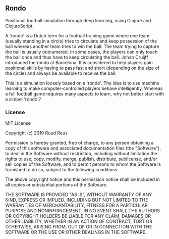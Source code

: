 ## Rondo

Positional football simulation through deep learning, using Clojure and ClojureScript.

A 'rondo' is a Dutch term for a football training game where one team (usually standing in a circle) tries to circulate and keep possession of the ball whereas another team tries to win the ball. The team trying to capture the ball is usually outnumered. In some cases, the players can only touch the ball once and thus have to keep circulating the ball. Johan Cruijff introduced the rondo at Barcelona. It is considered to help players gain positional skills by having to pass fast and short (depending on the size of the circle) and always be available to receive the ball.

This is a simulation loosely based on a 'rondo'. The idea is to use machine learning to make computer-controlled players behave intelligently. Whereas a full football game requires many aspects to learn, why not better start with a simpel 'rondo'?

### License

MIT License

Copyright (c) 2019 Ruud Reus

Permission is hereby granted, free of charge, to any person obtaining a copy
of this software and associated documentation files (the "Software"), to deal
in the Software without restriction, including without limitation the rights
to use, copy, modify, merge, publish, distribute, sublicense, and/or sell
copies of the Software, and to permit persons to whom the Software is
furnished to do so, subject to the following conditions:

The above copyright notice and this permission notice shall be included in all
copies or substantial portions of the Software.

THE SOFTWARE IS PROVIDED "AS IS", WITHOUT WARRANTY OF ANY KIND, EXPRESS OR
IMPLIED, INCLUDING BUT NOT LIMITED TO THE WARRANTIES OF MERCHANTABILITY,
FITNESS FOR A PARTICULAR PURPOSE AND NONINFRINGEMENT. IN NO EVENT SHALL THE
AUTHORS OR COPYRIGHT HOLDERS BE LIABLE FOR ANY CLAIM, DAMAGES OR OTHER
LIABILITY, WHETHER IN AN ACTION OF CONTRACT, TORT OR OTHERWISE, ARISING FROM,
OUT OF OR IN CONNECTION WITH THE SOFTWARE OR THE USE OR OTHER DEALINGS IN THE
SOFTWARE.
